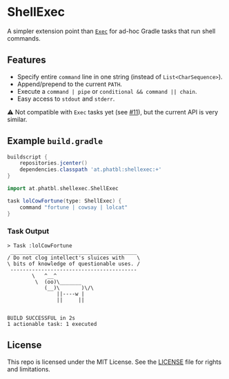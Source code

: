 # ShellExec

A simpler extension point than [`Exec`](https://docs.gradle.org/current/dsl/org.gradle.api.tasks.Exec.html) for ad-hoc Gradle tasks that run shell commands.

## Features

- Specify entire `command` line in one string (instead of `List<CharSequence>`).
- Append/prepend to the current `PATH`.
- Execute a `command | pipe` or `conditional && command || chain`.
- Easy access to `stdout` and `stderr`.

:warning: Not compatible with `Exec` tasks yet (see [#11](https://github.com/phatblat/ShellExec/issues/11)), but the current API is very similar.

## Example `build.gradle`

```gradle
buildscript {
    repositories.jcenter()
    dependencies.classpath 'at.phatbl:shellexec:+'
}

import at.phatbl.shellexec.ShellExec

task lolCowFortune(type: ShellExec) {
    command "fortune | cowsay | lolcat"
}
```

### Task Output

```text
> Task :lolCowFortune
 _________________________________________
/ Do not clog intellect's sluices with    \
\ bits of knowledge of questionable uses. /
 -----------------------------------------
        \   ^__^
         \  (oo)\_______
            (__)\       )\/\
                ||----w |
                ||     ||


BUILD SUCCESSFUL in 2s
1 actionable task: 1 executed
```

## License

This repo is licensed under the MIT License. See the [LICENSE](LICENSE.md) file for rights and limitations.
